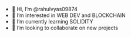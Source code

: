 - 👋 Hi, I’m @rahulvyas09874
- 👀 I’m interested in WEB DEV and BLOCKCHAIN
- 🌱 I’m currently learning SOLIDITY
- 💞️ I’m looking to collaborate on new projects


<!---
rahulvyas09874/rahulvyas09874 is a ✨ special ✨ repository because its `README.md` (this file) appears on your GitHub profile.
You can click the Preview link to take a look at your changes.
--->
